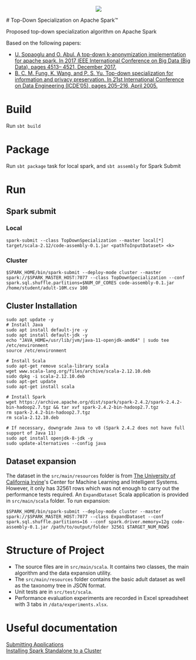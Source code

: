 <p align="center">
  <a href="https://github.com/micophilip/tds-spark/blob/master/LICENSE" alt="License">
    <img src=https://img.shields.io/apm/l/vim-mode?style=flat-square/>
  </a>
</p>
# Top-Down Specialization on Apache Spark&trade;

Proposed top-down specialization algorithm on Apache Spark

Based on the following papers:
* [U. Sopaoglu and O. Abul. A top-down k-anonymization implementation for apache spark. In 2017 IEEE International Conference on Big Data (Big Data), pages 4513– 4521, December 2017.](https://ieeexplore-ieee-org.proxy.library.carleton.ca/stamp/stamp.jsp?tp=&arnumber=8258492)
* [B. C. M. Fung, K. Wang, and P. S. Yu. Top-down specialization for information and privacy preservation. In 21st International Conference on Data Engineering (ICDE’05), pages 205–216, April 2005.](https://ieeexplore-ieee-org.proxy.library.carleton.ca/stamp/stamp.jsp?tp=&arnumber=1410123)

# Build

Run `sbt build`

# Package

Run `sbt package` task for local spark, and `sbt assembly` for Spark Submit

# Run

## Spark submit

### Local

`spark-submit --class TopDownSpecialization --master local[*] target/scala-2.12/code-assembly-0.1.jar <pathToInputDataset> <k>`

### Cluster

`$SPARK_HOME/bin/spark-submit --deploy-mode cluster --master spark://$SPARK_MASTER_HOST:7077 --class TopDownSpecialization --conf spark.sql.shuffle.partitions=$NUM_OF_CORES code-assembly-0.1.jar /home/student/adult-10M.csv 100`

## Cluster Installation

```shell script
sudo apt update -y
# Install Java   
sudo apt install default-jre -y   
sudo apt install default-jdk -y   
echo "JAVA_HOME=/usr/lib/jvm/java-11-openjdk-amd64" | sudo tee /etc/environment  
source /etc/environment

# Install Scala  
sudo apt-get remove scala-library scala   
wget www.scala-lang.org/files/archive/scala-2.12.10.deb   
sudo dpkg -i scala-2.12.10.deb  
sudo apt-get update  
sudo apt-get install scala

# Install Spark   
wget https://archive.apache.org/dist/spark/spark-2.4.2/spark-2.4.2-bin-hadoop2.7.tgz && tar xvf spark-2.4.2-bin-hadoop2.7.tgz  
rm spark-2.4.2-bin-hadoop2.7.tgz  
rm scala-2.12.10.deb  

# If necessary, downgrade Java to v8 (Spark 2.4.2 does not have full support of Java 11)
sudo apt install openjdk-8-jdk -y
sudo update-alternatives --config java
```

## Dataset expansion

The dataset in the `src/main/resources` folder is from
 [The University of California Irvine](https://archive.ics.uci.edu/ml/datasets/Adult)'s Center for Machine Learning 
 and Intelligent Systems. However, it only has 32561 rows which was not enough to carry out the performance 
 tests required. An `ExpandDataset` Scala application is provided in `src/main/scala` folder. To run expansion:
 
 `$SPARK_HOME/bin/spark-submit --deploy-mode cluster --master spark://$SPARK_MASTER_HOST:7077 --class ExpandDataset --conf spark.sql.shuffle.partitions=16 --conf spark.driver.memory=12g code-assembly-0.1.jar /path/to/output/folder 32561 $TARGET_NUM_ROWS` 
 
# Structure of Project

* The source files are in `src/main/scala`. It contains two classes, the main algorithm and the data expansion utility.
* The `src/main/resources` folder contains the basic adult dataset as well as the taxonomy tree in JSON format.
* Unit tests are in `src/test/scala`.
* Performance evaluation experiments are recorded in Excel spreadsheet with 3 tabs in `/data/experiments.xlsx`.

# Useful documentation

[Submitting Applications](https://spark.apache.org/docs/latest/submitting-applications.html)    
[Installing Spark Standalone to a Cluster](https://spark.apache.org/docs/latest/spark-standalone.html)
